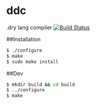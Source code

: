 # ddc
.dry lang compiler
[![Build Status](https://img.shields.io/travis/dotdry/ddc/master.svg?style=flat-square)](https://travis-ci.org/dotdry/ddc)

##Installation
```bash
$ ./configure
$ make
$ sudo make install 
```

##Dev
```bash
$ mkdir build && cd build
$ ../configure
$ make
```
